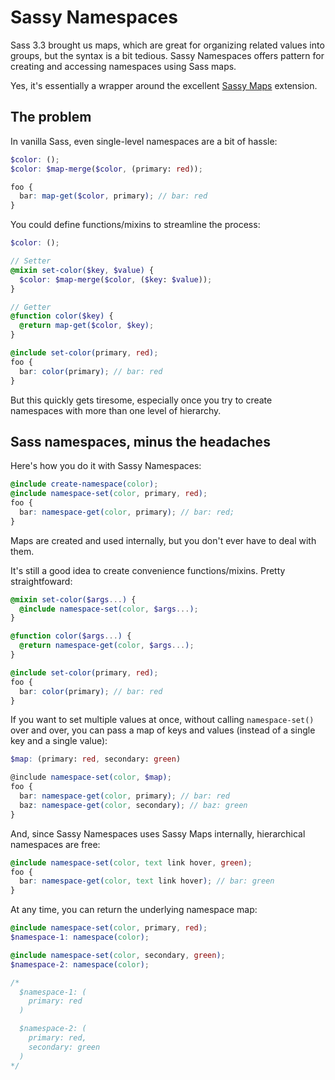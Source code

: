 Sassy Namespaces
================

Sass 3.3 brought us maps, which are great for organizing related values into groups, but the syntax is a bit tedious. Sassy Namespaces offers pattern for creating and accessing namespaces using Sass maps.

Yes, it's essentially a wrapper around the excellent [Sassy Maps](https://github.com/Team-Sass/Sassy-Maps) extension.

The problem
-----------

In vanilla Sass, even single-level namespaces are a bit of hassle:

```scss
$color: ();
$color: $map-merge($color, (primary: red));

foo {
  bar: map-get($color, primary); // bar: red
}
```

You could define functions/mixins to streamline the process:

```scss
$color: ();

// Setter
@mixin set-color($key, $value) {
  $color: $map-merge($color, ($key: $value));
}

// Getter
@function color($key) {
  @return map-get($color, $key);
}

@include set-color(primary, red);
foo {
  bar: color(primary); // bar: red
}
```

But this quickly gets tiresome, especially once you try to create namespaces with more than one level of hierarchy.

Sass namespaces, minus the headaches
------------------------------------

Here's how you do it with Sassy Namespaces:

```scss
@include create-namespace(color);
@include namespace-set(color, primary, red);
foo {
  bar: namespace-get(color, primary); // bar: red;
}
```

Maps are created and used internally, but you don't ever have to deal with them.

It's still a good idea to create convenience functions/mixins. Pretty straightfoward:

```scss
@mixin set-color($args...) {
  @include namespace-set(color, $args...);
}

@function color($args...) {
  @return namespace-get(color, $args...);
}

@include set-color(primary, red);
foo {
  bar: color(primary); // bar: red
}
```


If you want to set multiple values at once, without calling `namespace-set()` over and over, you can pass a map of keys and values (instead of a single key and a single value):

```scss
$map: (primary: red, secondary: green)

@include namespace-set(color, $map);
foo {
  bar: namespace-get(color, primary); // bar: red
  baz: namespace-get(color, secondary); // baz: green
}
```

And, since Sassy Namespaces uses Sassy Maps internally, hierarchical namespaces are free:

```scss
@include namespace-set(color, text link hover, green);
foo {
  bar: namespace-get(color, text link hover); // bar: green
}
```

At any time, you can return the underlying namespace map:

```scss
@include namespace-set(color, primary, red);
$namespace-1: namespace(color);

@include namespace-set(color, secondary, green);
$namespace-2: namespace(color);

/*
  $namespace-1: (
    primary: red
  )

  $namespace-2: (
    primary: red,
    secondary: green
  )
*/
```
